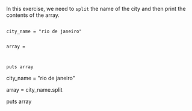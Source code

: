 In this exercise, we need to
`split` the name of the city
and then print the
contents of the array.

<codeblock language="ruby" type="exercise" testMode="fixedInput">
<code>
city_name = "rio de janeiro"

array = 

puts array
</code>

<solution>
city_name = "rio de janeiro"

array = city_name.split

puts array
</solution>
</codeblock>